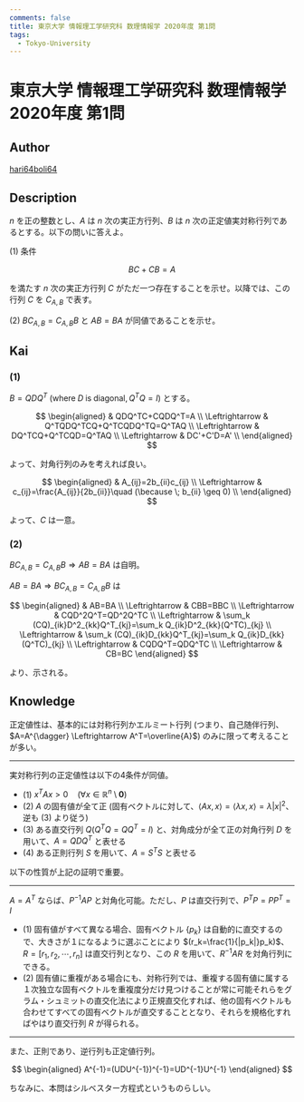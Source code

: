 ```yaml
---
comments: false
title: 東京大学 情報理工学研究科 数理情報学 2020年度 第1問
tags:
  - Tokyo-University
---
```

# 東京大学 情報理工学研究科 数理情報学 2020年度 第1問

## **Author**
[hari64boli64](https://github.com/hari64boli64/GraduateSchoolEntranceExamination)

## **Description**
$n$ を正の整数とし、$A$ は $n$ 次の実正方行列、$B$ は $n$ 次の正定値実対称行列であるとする。以下の問いに答えよ。

(1) 条件

$$
BC + CB = A
$$

を満たす $n$ 次の実正方行列 $C$ がただ一つ存在することを示せ。以降では、この行列 $C$ を $C_{A,B}$ で表す。

(2) $BC_{A,B} = C_{A,B}B$ と $AB = BA$ が同値であることを示せ。

## **Kai**
### (1)
$B=QDQ^T \ (\mathrm{where} \; D \; \mathrm{is}\; \mathrm{diagonal}, Q^TQ=I)$ とする。

$$
\begin{aligned}
                    & QDQ^TC+CQDQ^T=A             \\
    \Leftrightarrow & Q^TQDQ^TCQ+Q^TCQDQ^TQ=Q^TAQ \\
    \Leftrightarrow & DQ^TCQ+Q^TCQD=Q^TAQ         \\
    \Leftrightarrow & DC'+C'D=A'                  \\
\end{aligned}
$$

よって、対角行列のみを考えれば良い。

$$
\begin{aligned}
                    & A_{ij}=2b_{ii}c_{ij}                                           \\
    \Leftrightarrow & c_{ij}=\frac{A_{ij}}{2b_{ii}}\quad (\because \; b_{ii} \geq 0) \\
\end{aligned}
$$

よって、$C$ は一意。

### (2)
$BC_{A,B}=C_{A,B}B \Rightarrow AB=BA$ は自明。

$AB=BA \Rightarrow BC_{A,B}=C_{A,B}B$ は

$$
\begin{aligned}
                    & AB=BA                                                             \\
    \Leftrightarrow & CBB=BBC                                                           \\
    \Leftrightarrow & CQD^2Q^T=QD^2Q^TC                                                 \\
    \Leftrightarrow & \sum_k (CQ)_{ik}D^2_{kk}Q^T_{kj}=\sum_k Q_{ik}D^2_{kk}(Q^TC)_{kj} \\
    \Leftrightarrow & \sum_k (CQ)_{ik}D_{kk}Q^T_{kj}=\sum_k Q_{ik}D_{kk}(Q^TC)_{kj}     \\
    \Leftrightarrow & CQDQ^T=QDQ^TC                                                     \\
    \Leftrightarrow & CB=BC
\end{aligned}
$$

より、示される。

## **Knowledge**
正定値性は、基本的には対称行列かエルミート行列 (つまり、自己随伴行列、$A=A^{\dagger} \Leftrightarrow A^T=\overline{A}$) のみに限って考えることが多い。

------------------------------------

実対称行列の正定値性は以下の4条件が同値。

- (1) $x^TAx>0 \quad (\forall x\in \mathbb{R}^n\setminus {\boldsymbol{0}})$
- (2) $A$ の固有値が全て正 (固有ベクトルに対して、$\langle Ax,x \rangle = \langle \lambda x,x \rangle =\lambda |x|^2$、逆も (3) より従う)
- (3) ある直交行列 $Q(Q^TQ=QQ^T=I)$ と、対角成分が全て正の対角行列 $D$ を用いて、$A=QDQ^T$ と表せる
- (4) ある正則行列 $S$ を用いて、$A=S^TS$ と表せる

以下の性質が上記の証明で重要。

-----------------------------------

$A=A^T$ ならば、$P^{-1}AP$ と対角化可能。ただし、$P$ は直交行列で、$P^TP=PP^T=I$

- (1) 固有値がすべて異なる場合、固有ベクトル $\{p_k\}$ は自動的に直交するので、大きさが１になるように選ぶことにより $(r_k=\frac{1}{|p_k|}p_k)$、$R=[r_1, r_2, \cdots, r_n]$ は直交行列となり、この $R$ を用いて、$R^{-1}AR$ を対角行列にできる。
- (2) 固有値に重複がある場合にも、対称行列では、重複する固有値に属する１次独立な固有ベクトルを重複度分だけ見つけることが常に可能それらをグラム・シュミットの直交化法により正規直交化すれば、他の固有ベクトルも合わせてすべての固有ベクトルが直交することとなり、それらを規格化すればやはり直交行列 $R$ が得られる。

-----------------------------------

また、正則であり、逆行列も正定値行列。

$$
\begin{aligned}
    A^{-1}=(UDU^{-1})^{-1}=UD^{-1}U^{-1}
\end{aligned}
$$

ちなみに、本問はシルベスター方程式というものらしい。